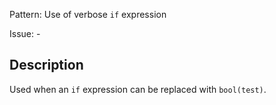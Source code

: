 Pattern: Use of verbose `if` expression

Issue: -

## Description

Used when an `if` expression can be replaced with `bool(test)`.
